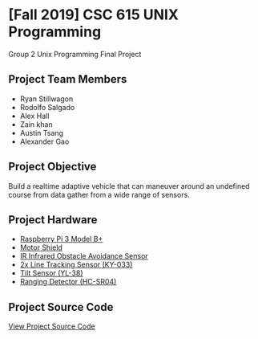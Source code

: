# [Fall 2019] CSC 615 UNIX Programming
Group 2 Unix Programming Final Project

## Project Team Members

- Ryan Stillwagon
- Rodolfo Salgado
- Alex Hall
- Zain khan
- Austin Tsang
- Alexander Gao

## Project Objective

Build a realtime adaptive vehicle that can maneuver around an undefined course from data gather from a wide range of sensors.

## Project Hardware
- [Raspberry Pi 3 Model B+](https://www.raspberrypi.org/products/raspberry-pi-3-model-b-plus/)
- [Motor Shield](https://shop.sb-components.co.uk/products/motorshield-for-raspberry-pi)
- [IR Infrared Obstacle Avoidance Sensor](https://www.amazon.com/Gikfun-avoidance-Reflective-Photoelectric-Intensity/dp/B07FJLMLVZ)
- [2x Line Tracking Sensor (KY-033)](https://www.amazon.com/Channel-Tracking-Intelligent-Infrared-Detection/dp/B0786C8JLJ)
- [Tilt Sensor (YL-38)](https://www.amazon.com/Sensor-Vibration-Arduino-Raspberry-3-3V-12V/dp/B0822V27VC)
- [Ranging Detector (HC-SR04)](https://www.amazon.com/SainSmart-HC-SR04-Ranging-Detector-Distance/dp/B004U8TOE6)

## Project Source Code

[View Project Source Code](https://github.com/ryanstills/csc615_fa19_group2)
